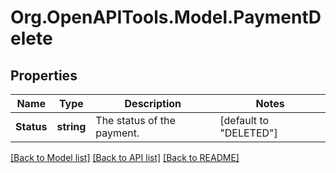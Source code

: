 # Org.OpenAPITools.Model.PaymentDelete

## Properties

Name | Type | Description | Notes
------------ | ------------- | ------------- | -------------
**Status** | **string** | The status of the payment. | [default to "DELETED"]

[[Back to Model list]](../README.md#documentation-for-models) [[Back to API list]](../README.md#documentation-for-api-endpoints) [[Back to README]](../README.md)

